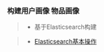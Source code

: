 ### 构建用户画像 物品画像

>* 基于Elasticsearch构建

>* [Elasticsearch基本操作](https://github.com/littlemesie/big_data_framework/tree/master/src/es_client)